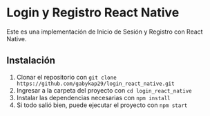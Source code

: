 # Login y Registro React Native

Este es una implementación de Inicio de Sesión y Registro con React Native.

## Instalación

1. Clonar el repositorio con ``` git clone https://github.com/gabykap29/login_react_native.git ```
2. Ingresar a la carpeta del proyecto con ``` cd login_react_native ```
3. Instalar las dependencias necesarias con ``` npm install ```
4. Si todo salió bien, puede ejecutar el proyecto con ``` npm start ```
   
